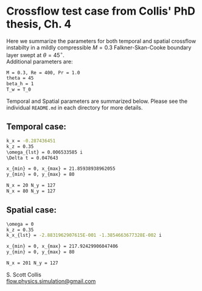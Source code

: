 # Crossflow test case from Collis' PhD thesis, Ch. 4

Here we summarize the parameters for both temporal and spatial crossflow instabilty in a 
mildly compressible $M=0.3$ Falkner-Skan-Cooke boundary layer swept at $\theta=45^\circ$.  
Additional parameters are:
```bash
M = 0.3, Re = 400, Pr = 1.0
theta = 45
beta_h = 1
T_w = T_0 
```
Temporal and Spatial parameters are summarized below.  Please see the individual `README.md` in each directory 
for more details.

## Temporal case:
```bash
k_x = -0.287436451
k_z = 0.35
\omega_{lst} = 0.006533585 i
\Delta t = 0.047643

x_{min} = 0, x_{max} = 21.85938938962055
y_{min} = 0, y_{max} = 80

N_x = 20 N_y = 127
N_x = 80 N_y = 127
```

## Spatial case:
```bash
\omega = 0
k_z = 0.35
k_x_{lst} = -2.8831962907615E-001 -1.3854663677328E-002 i

x_{min} = 0, x_{max} = 217.92429906047406
y_{min} = 0, y_{max} = 80

N_x = 201 N_y = 127
```

S. Scott Collis\
flow.physics.simulation@gmail.com
